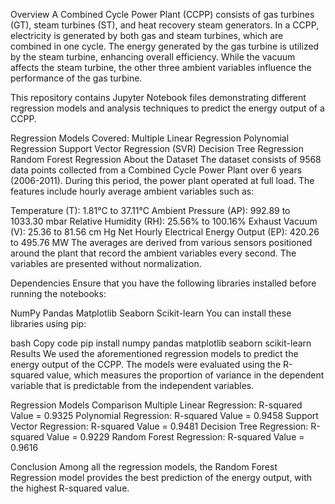 Overview
A Combined Cycle Power Plant (CCPP) consists of gas turbines (GT), steam turbines (ST), and heat recovery steam generators. In a CCPP, electricity is generated by both gas and steam turbines, which are combined in one cycle. The energy generated by the gas turbine is utilized by the steam turbine, enhancing overall efficiency. While the vacuum affects the steam turbine, the other three ambient variables influence the performance of the gas turbine.

This repository contains Jupyter Notebook files demonstrating different regression models and analysis techniques to predict the energy output of a CCPP.

Regression Models Covered:
Multiple Linear Regression
Polynomial Regression
Support Vector Regression (SVR)
Decision Tree Regression
Random Forest Regression
About the Dataset
The dataset consists of 9568 data points collected from a Combined Cycle Power Plant over 6 years (2006-2011). During this period, the power plant operated at full load. The features include hourly average ambient variables such as:

Temperature (T): 1.81°C to 37.11°C
Ambient Pressure (AP): 992.89 to 1033.30 mbar
Relative Humidity (RH): 25.56% to 100.16%
Exhaust Vacuum (V): 25.36 to 81.56 cm Hg
Net Hourly Electrical Energy Output (EP): 420.26 to 495.76 MW
The averages are derived from various sensors positioned around the plant that record the ambient variables every second. The variables are presented without normalization.

Dependencies
Ensure that you have the following libraries installed before running the notebooks:

NumPy
Pandas
Matplotlib
Seaborn
Scikit-learn
You can install these libraries using pip:

bash
Copy code
pip install numpy pandas matplotlib seaborn scikit-learn
Results
We used the aforementioned regression models to predict the energy output of the CCPP. The models were evaluated using the R-squared value, which measures the proportion of variance in the dependent variable that is predictable from the independent variables.

Regression Models Comparison
Multiple Linear Regression: R-squared Value = 0.9325
Polynomial Regression: R-squared Value = 0.9458
Support Vector Regression: R-squared Value = 0.9481
Decision Tree Regression: R-squared Value = 0.9229
Random Forest Regression: R-squared Value = 0.9616


Conclusion
Among all the regression models, the Random Forest Regression model provides the best prediction of the energy output, with the highest R-squared value.